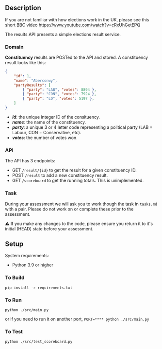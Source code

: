 ## Description

If you are not familiar with how elections work in the UK, please see this short BBC video https://www.youtube.com/watch?v=cRxUhGetEPQ

The results API presents a simple elections result service.

### Domain

**Constituency** results are POSTed to the API and stored. A constituency result looks like this:

```json
{
    "id": 1,
    "name": "Aberconwy",
    "partyResults": [
        { "party": "LAB", "votes": 8894 },
        { "party": "CON", "votes": 7924 },
        { "party": "LD", "votes": 5197 },
    ]
}
```

* _**id**_: the unique integer ID of the consituency.
* _**name**_: the name of the constituency.
* _**party**_: a unique 3 or 4 letter code representing a political party (LAB = Labour, CON = Conservative, etc).
* _**votes**_: the number of votes won.

### API

The API has 3 endpoints:

- GET `/result/{id}` to get the result for a given constituency ID.
- POST `/result` to add a new constituency result.
- GET `/scoreboard` to get the running totals. This is unimplemented.

### Task

During your assessment we will ask you to work though the task in `tasks.md` with a pair. Please do not work on or complete these prior to the assessment.

:warning:  If you make any changes to the code, please ensure you return it to it's initial (HEAD) state before your assessment.

## Setup

System requirements:

- Python 3.9 or higher

### To Build
`pip install -r requirements.txt`

### To Run
`python ./src/main.py`

or if you need to run it on another port,
`PORT=**** python ./src/main.py`

### To Test
`python ./src/test_scoreboard.py`

